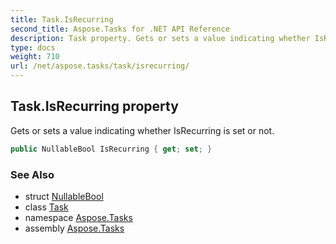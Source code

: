 ```yaml
---
title: Task.IsRecurring
second_title: Aspose.Tasks for .NET API Reference
description: Task property. Gets or sets a value indicating whether IsRecurring is set or not
type: docs
weight: 710
url: /net/aspose.tasks/task/isrecurring/
---
```

## Task.IsRecurring property

Gets or sets a value indicating whether IsRecurring is set or not.

```csharp
public NullableBool IsRecurring { get; set; }
```

### See Also

* struct [NullableBool](../../nullablebool/)
* class [Task](../)
* namespace [Aspose.Tasks](../../task/)
* assembly [Aspose.Tasks](../../../)


